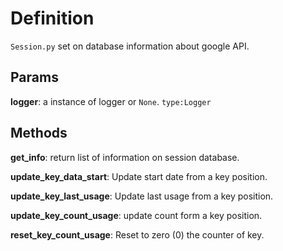 # Definition

`Session.py` set on database information about google API.

## Params

**logger**: a instance of logger or `None`. `type:Logger`


## Methods


**get_info**: return list of information on session database.

**update_key_data_start**: Update start date from a key position.

**update_key_last_usage**: Update last usage from a key position.

**update_key_count_usage**: update count form a key position.

**reset_key_count_usage**: Reset to zero (0) the counter of key. 
